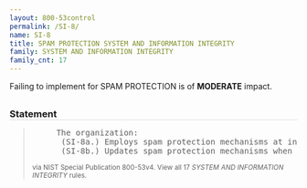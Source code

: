 ```yaml
---
layout: 800-53control
permalink: /SI-8/
name: SI-8
title: SPAM PROTECTION SYSTEM AND INFORMATION INTEGRITY
family: SYSTEM AND INFORMATION INTEGRITY
family_cnt: 17
---
```

<p class="text-warning">Failing to implement for SPAM PROTECTION is of <b>MODERATE</b> impact.</p>

<h3 style="border-bottom:1px solid #ddd;margin:30px 0 8px 0;">Statement</h3>
<blockquote>
<pre>     The organization: 
      (SI-8a.) Employs spam protection mechanisms at information system entry and exit points to detect and take action on unsolicited messages; and 
      (SI-8b.) Updates spam protection mechanisms when new releases are available in accordance with organizational configuration management policy and procedures. 
</pre>
<p><small>via NIST Special Publication 800-53v4. View all 17 <i>SYSTEM AND INFORMATION INTEGRITY</i> rules. <a href="/cce/ssg/group/$Group_id"><span class="glyphicon glyphicon-link"></span></a> </small></p>
</blockquote>

